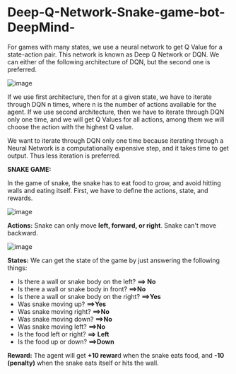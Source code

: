# Deep-Q-Network-Snake-game-bot-DeepMind-
For games with many states, we use a neural network to get Q Value for a state-action pair. This network is known as Deep Q Network or DQN. We can either of the following architecture of DQN, but the second one is preferred.


![image](https://user-images.githubusercontent.com/42925930/133657909-3d847cd8-799c-4af0-baac-4b3f74eb1eec.png)

If we use first architecture, then for at a given state, we have to iterate through DQN n times, where n is the number of actions available for the agent. If we use second architecture, then we have to iterate through DQN only one time, and we will get Q Values for all actions, among them we will choose the action with the highest Q value.

We want to iterate through DQN only one time because iterating through a Neural Network is a computationally expensive step, and it takes time to get output. Thus less iteration is preferred.

**SNAKE GAME:**

In the game of snake, the snake has to eat food to grow, and avoid hitting walls and eating itself. First, we have to define the actions, state, and rewards.

![image](https://user-images.githubusercontent.com/42925930/133658163-18af03d7-9739-4d0b-bd63-333271c44e5d.png)

**Actions:**
Snake can only move **left, forward, or right**. Snake can't move backward.

![image](https://user-images.githubusercontent.com/42925930/133658246-83593342-8717-4b36-96d1-7b6fc21c6b08.png)


**States:**
We can get the state of the game by just answering the following things:
- Is there a wall or snake body on the left? **==> No**
- Is there a wall or snake body in front?   **==>No**
- Is there a wall or snake body on the right?   **==>Yes**
- Was snake moving up?  **==>Yes**
- Was snake moving right?   **==>No**
- Was snake moving down?   **==>No**
- Was snake moving left?   **==>No**
- Is the food left or right?  **==> Left**
- Is the food up or down?   **==>Down**

**Reward:**
The agent will get **+10 rewar**d when the snake eats food, and **-10 (penalty)** when the snake eats itself or hits the wall.
